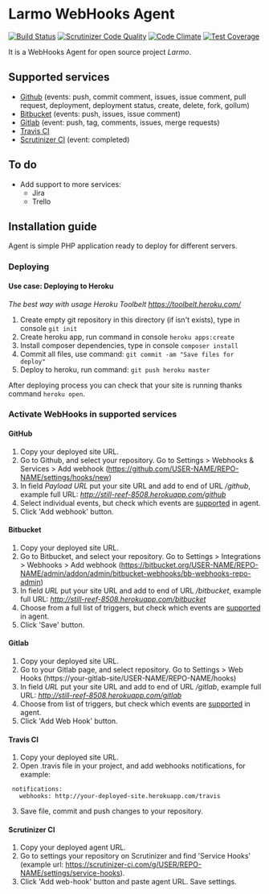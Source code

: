 # Larmo WebHooks Agent

[![Build Status](https://travis-ci.org/mejt/larmo-webhooks-agent.svg?branch=master)](https://travis-ci.org/mejt/larmo-webhooks-agent)
[![Scrutinizer Code Quality](https://scrutinizer-ci.com/g/mejt/larmo-webhooks-agent/badges/quality-score.png?b=master)](https://scrutinizer-ci.com/g/mejt/larmo-webhooks-agent/?branch=master)
[![Code Climate](https://codeclimate.com/github/mejt/larmo-webhooks-agent/badges/gpa.svg)](https://codeclimate.com/github/mejt/larmo-webhooks-agent)
[![Test Coverage](https://codeclimate.com/github/mejt/larmo-webhooks-agent/badges/coverage.svg)](https://codeclimate.com/github/mejt/larmo-webhooks-agent/coverage)

It is a WebHooks Agent for open source project *Larmo*.

## Supported services
- [Github](#github) (events: push, commit comment, issues, issue comment, pull request, deployment, deployment status, create, delete, fork, gollum)
- [Bitbucket](#bitbucket) (events: push, issues, issue comment)
- [Gitlab](#gitlab) (event: push, tag, comments, issues, merge requests)
- [Travis CI](#travis-c)
- [Scrutinizer CI](#scrutinizer-ci) (event: completed)

## To do
- Add support to more services:
    - Jira
    - Trello

## Installation guide
Agent is simple PHP application ready to deploy for different servers.

### Deploying
#### Use case: Deploying to Heroku 
*The best way with usage Heroku Toolbelt https://toolbelt.heroku.com/*

1. Create empty git repository in this directory (if isn't exists), type in console `git init`
2. Create heroku app, run command in console `heroku apps:create`
3. Install composer dependencies, type in console `composer install`
4. Commit all files, use command: `git commit -am "Save files for deploy"`
5. Deploy to heroku, run command: `git push heroku master`

After deploying process you can check that your site is running thanks command `heroku open`.

### Activate WebHooks in supported services
#### GitHub
1. Copy your deployed site URL.
2. Go to Github, and select your repository. Go to Settings > Webhooks & Services > Add webhook (https://github.com/USER-NAME/REPO-NAME/settings/hooks/new)
3. In field *Payload URL* put your site URL and add to end of URL */github*, example full URL: *http://still-reef-8508.herokuapp.com/github*
4. Select individual events, but check which events are [supported](#supported-services) in agent.
5. Click 'Add webhook' button.

#### Bitbucket
1. Copy your deployed site URL.
2. Go to Bitbucket, and select your repository. Go to Settings > Integrations > Webhooks > 
Add webhook (https://bitbucket.org/USER-NAME/REPO-NAME/admin/addon/admin/bitbucket-webhooks/bb-webhooks-repo-admin)
3. In field *URL* put your site URL and add to end of URL */bitbucket*, example full URL: *http://still-reef-8508.herokuapp.com/bitbucket*
4. Choose from a full list of triggers, but check which events are [supported](#supported-services) in agent.
5. Click 'Save' button.

#### Gitlab
1. Copy your deployed site URL.
2. Go to your Gitlab page, and select repository. Go to Settings > Web Hooks (https://your-gitlab-site/USER-NAME/REPO-NAME/hooks)
3. In field *URL* put your site URL and add to end of URL */gitlab*, example full URL: *http://still-reef-8508.herokuapp.com/gitlab*
4. Choose from list of triggers, but check which events are [supported](#supported-services) in agent.
5. Click 'Add Web Hook' button.

#### Travis CI
1. Copy your deployed site URL.
2. Open .travis file in your project, and add webhooks notifications, for example:
```
 notifications:
   webhooks: http://your-deployed-site.herokuapp.com/travis
```
3. Save file, commit and push changes to your repository.

#### Scrutinizer CI
1. Copy your deployed agent URL.
2. Go to settings your repository on Scrutinizer and find 'Service Hooks' (example url: https://scrutinizer-ci.com/g/USER/REPO-NAME/settings/service-hooks).
3. Click 'Add web-hook' button and paste agent URL. Save settings.